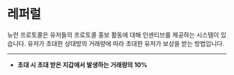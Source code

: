 # 레퍼럴

뉴런 프로토콜은 유저들의 프로토콜 홍보 활동에 대해 인센티브를 제공하는 시스템이 있습니다. 유저가 초대한 상대방의 거래량에 따라 초대한 유저가 보상을 받는 방법입니다.

****

* **초대 시 초대 받은 지갑에서 발생하는 거래량의 10%**
